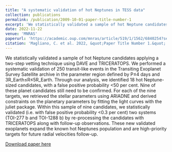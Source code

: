 ```yaml
---
title: "A systematic validation of hot Neptunes in TESS data"
collection: publications
permalink: /publication/2009-10-01-paper-title-number-1
excerpt: 'We statistically validated a sample of hot Neptune candidates applying a two-step vetting technique using DAVE and TRICERATOPS. We performed a systematic validation of 250 transit-like events in the Transiting Exoplanet Survey Satellite archive in the parameter region defined by  P≤4 days  and  3R_Earth≤R≤5R_Earth. Through our analysis, we identified 18 hot Neptune-sized candidates, with a false positive probability <50 per cent. Nine of these planet candidates still need to be confirmed. For each of the nine targets, we retrieved the stellar parameters using ARIADNE and derived constraints on the planetary parameters by fitting the light curves with the juliet package. Within this sample of nine candidates, we statistically validated (i.e. with false positive probability  <0.3 per cent) two systems (TOI-277 b and TOI-1288 b) by re-processing the candidates with TRICERATOPS along with follow-up observations. These new validated exoplanets expand the known hot Neptunes population and are high-priority targets for future radial velocities follow-up.'
date: 2022-11-22
venue: 'MNRAS'
paperurl: 'https://academic.oup.com/mnras/article/519/1/1562/6840254?searchresult=1'
citation: 'Magliano, C. et al. 2022, &quot;Paper Title Number 1.&quot; <i>Journal 1</i>. 1(1).'
---
```


We statistically validated a sample of hot Neptune candidates applying a two-step vetting technique using DAVE and TRICERATOPS. We performed a systematic validation of 250 transit-like events in the Transiting Exoplanet Survey Satellite archive in the parameter region defined by  P≤4 days  and  3R_Earth≤R≤5R_Earth. Through our analysis, we identified 18 hot Neptune-sized candidates, with a false positive probability <50 per cent. Nine of these planet candidates still need to be confirmed. For each of the nine targets, we retrieved the stellar parameters using ARIADNE and derived constraints on the planetary parameters by fitting the light curves with the juliet package. Within this sample of nine candidates, we statistically validated (i.e. with false positive probability  <0.3 per cent) two systems (TOI-277 b and TOI-1288 b) by re-processing the candidates with TRICERATOPS along with follow-up observations. These new validated exoplanets expand the known hot Neptunes population and are high-priority targets for future radial velocities follow-up.

[Download paper here](https://watermark.silverchair.com/stac3404.pdf?token=AQECAHi208BE49Ooan9kkhW_Ercy7Dm3ZL_9Cf3qfKAc485ysgAAA1YwggNSBgkqhkiG9w0BBwagggNDMIIDPwIBADCCAzgGCSqGSIb3DQEHATAeBglghkgBZQMEAS4wEQQMOklPrhfetaRbcorAAgEQgIIDCdbLPqNGkrIdW4gpCjuu760mB6txl-FbKeTPmn70mhI7ziCtWXXqeGGrg1-BaZnkKoA3QXifwS_YfT-lwLlyYli4I_KQi4JdBvYYPQVbYcidcwR6NJsCCrdsPotVjFXCMiBREm-mD-JRSb54aTlNt3tHo5PrGRG2EeSk3zaq_JwT7_CMY4VySJ7zfqJ9pNieO33lGkxJe8ZdVmS5VbtqmLInVwFQIwAHZT5FMKpA0TU3f1dS4nIGYj8GkR_qt9cxm5FFMuZ5RE6VRLvsoByo-uhb9KQ5Kb_wGYUFEkVhmKnHQMFe1iHLhLfMyyX7TdXLdwLjqpsmr6hMJEwkZNhHmr3DKtWmt9CBTu1xKk_YpoEE909JHtP8v1AvHNu3k7UjaN_huRjKCBKYaIi2ZaF1Bm4vqk7ImHnj2e5iMzILEgCiRehAf7j6bFsYRK-8JaMcMh4Y_NKRCuAMqf8I3u3AlLUPg3BD9x9wlTvioi9RDtoT2-SvKZWsRITb03M8xVbdZHm-j9I82S2dL-YVXPiZErAvr4AOSNtaBKsnI8USN3C8YB5wujXkxWpnXXjrnIs7EBDwRtNctXPvQJEGgc6Bv0Nbg56W4rkJ7e0LxAqUZF3bDIxSJFnp2lNdvLh3DWzrbJd-eg5v7TXmpMrHTjD7Biiev1WMrZfJPfkxZLseqj44y0YjzVV3e1LrrZIvTUIZZjEXZrs4XrkbjVyWlPvXQkdWukXllmV7l7EWJM8NHLlfJmUQ-_bwEGRiNAJUSOcEmO_NST5UmU_evcjtnDEmgi-ukZqaiWsZc0qGy75dIq0EIRbpWgRFP0iL1mKr5GWslBszUmSiy-9QBGhITkAtcq0QtpV75KG2aUMACOFj-FW35uCCegYJhCD9yf8GSlyzbAoUPsV6QBHDpcrdfroV4J8WMhkqLlyPsaINNQQmVLNzXBu_gVxg41SDAzGsoYyIRineLyTuz__JF6HV0tol-PmckP0MIlUtqILCjtgIZzJtIxKPBKrHCq9IuXgKM7-b6fIPMJhVFZdkrA)
